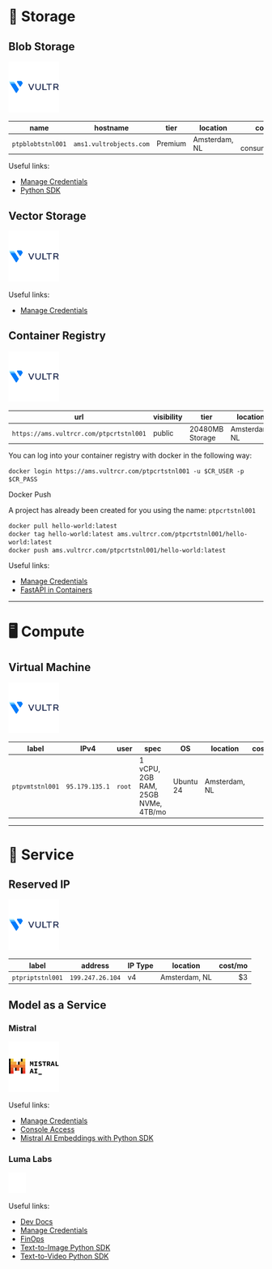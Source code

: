 # 💾 Storage

## Blob Storage

<img src="https://github.com/ptbdnr/ptp/blob/main/assets/images/vultr.svg" alt="Vultr" height="100"/>

| name              | hostname                | tier	  | location	     | cost/mo           |
|---	              |---                      |---	    |---	           |--:                |
| `ptpblobtstnl001` | `ams1.vultrobjects.com` | Premium	| Amsterdam, NL  | $36 + consumption |

Useful links:
* [Manage Credentials](https://docs.vultr.com/products/cloud-storage/object-storage/management/manage-credentials)
* [Python SDK](https://docs.vultr.com/how-to-use-vultr-object-storage-in-python)


## Vector Storage

<img src="https://github.com/ptbdnr/ptp/blob/main/assets/images/vultr.svg" alt="Vultr" height="100"/>

Useful links:
* [Manage Credentials](https://docs.pinecone.io/reference/api/authentication)


## Container Registry

<img src="https://github.com/ptbdnr/ptp/blob/main/assets/images/vultr.svg" alt="Vultr" height="100"/>

| url                                     | visibility  | tier	          | location	     | cost/mo |
|---	                                    |---          |---	            |---	           |--:      |
| `https://ams.vultrcr.com/ptpcrtstnl001` | public	    | 20480MB Storage	| Amsterdam, NL  | $5      |

You can log into your container registry with docker in the following way:

```shell
docker login https://ams.vultrcr.com/ptpcrtstnl001 -u $CR_USER -p $CR_PASS
```
Docker Push

A project has already been created for you using the name: `ptpcrtstnl001`

```shell
docker pull hello-world:latest
docker tag hello-world:latest ams.vultrcr.com/ptpcrtstnl001/hello-world:latest
docker push ams.vultrcr.com/ptpcrtstnl001/hello-world:latest
```

Useful links:
* [Manage Credentials](https://docs.vultr.com/products/container-registry/management/configurations/generate-docker-config)
* [FastAPI in Containers](https://fastapi.tiangolo.com/deployment/docker/)


----------

# 🖥️ Compute

## Virtual Machine

<img src="https://github.com/ptbdnr/ptp/blob/main/assets/images/vultr.svg" alt="Vultr" height="100"/>

| label           | IPv4            | user	    | spec                                | OS         | location	      | cost/mo |
|---	            |---	            |---	      |---	                                |---         |---	            |--:	    |
| `ptpvmtstnl001` | `95.179.135.1`	| `root` 	  | 1 vCPU, 2GB RAM, 25GB NVMe, 4TB/mo  | Ubuntu 24  | Amsterdam, NL  | $28     |

----------


# 🤝 Service


## Reserved IP

<img src="https://github.com/ptbdnr/ptp/blob/main/assets/images/vultr.svg" alt="Vultr" height="100"/>


| label            | address          | IP Type	| location	     | cost/mo |
|---	             |---	              |---	    |---	           |--:      |
| `ptpriptstnl001` | `199.247.26.104`	| v4 	    | Amsterdam, NL  | $3      |


## Model as a Service

### Mistral

<img src="https://github.com/ptbdnr/ptp/blob/main/assets/images/mistral.svg" alt="Mistral" height="100"/>

Useful links:
* [Manage Credentials](https://docs.mistral.ai/getting-started/quickstart/)
* [Console Access](https://console.mistral.ai)
* [Mistral AI Embeddings with Python SDK](https://docs.mistral.ai/capabilities/embeddings/)

### Luma Labs

<img src="https://github.com/ptbdnr/ptp/blob/main/assets/images/lumalabs.svg" alt="Mistral" height="40"/>

Useful links:
* [Dev Docs](https://docs.lumalabs.ai/docs/welcome)
* [Manage Credentials](https://lumalabs.ai/api/keys)
* [FinOps](https://lumalabs.ai/api/billing/overview)
* [Text-to-Image Python SDK](https://docs.lumalabs.ai/docs/python-image-generation)
* [Text-to-Video Python SDK](https://docs.lumalabs.ai/docs/python-video-generation)
